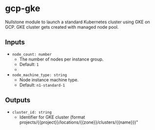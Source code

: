 # gcp-gke
Nullstone module to launch a standard Kubernetes cluster using GKE on GCP. GKE cluster gets created with managed node pool.

## Inputs

- `node_count: number`
  - The number of nodes per instance group.
  - Default: `1`
  - 
- `node_machine_type: string`
  - Node instance machine type.
  - Default: `n1-standard-1`
  
## Outputs

- `cluster_id: string` 
  - Identifier for GKE cluster (format projects/{{project}}/locations/{{zone}}/clusters/{{name}})"
